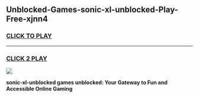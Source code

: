 
## Unblocked-Games-sonic-xl-unblocked-Play-Free-xjnn4
<h3>
<a href="https://premium76.site?title=sonic-xl-unblocked&ref=18A1">CLICK TO PLAY</a></h3>
<hr>

<h3>
<a href="https://premium76.site?title=sonic-xl-unblocked&ref=18A1">CLICK 2 PLAY</a>
  
</h3>

<a href="https://premium76.site?title=sonic-xl-unblocked&ref=18A1"><img src="https://clearcache.store/games.png"></a>


**sonic-xl-unblocked games unblocked: Your Gateway to Fun and Accessible Online Gaming**
